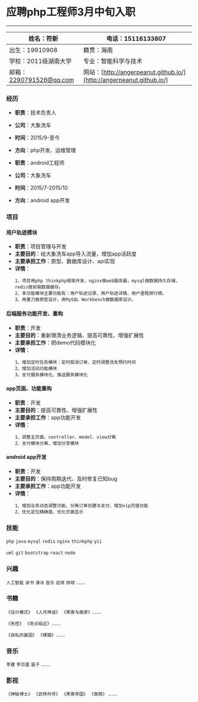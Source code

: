 # 应聘php工程师3月中旬入职
---
|姓名：符新 | 电话：15116133807 |
|---|---|
|出生：19910908 |籍贯：海南|
|学校：2011级湖南大学 |专业：智能科学与技术|
|邮箱：<2290791526@qq.com> |网站：[http://angerpeanut.github.io/](http://angerpeanut.github.io/)|

### 经历
- **职责**：技术负责人
- **公司**：大象洗车
- **时间**：2015/9-至今
- **方向**：php开发、运维管理


- **职责**：android工程师
- **公司**：大象洗车
- **时间**：2015/7-2015/10
- **方向**：android app开发

### 项目
#### 用户轨迹模块
  - **职责**：项目管理与开发
  - **主要目的**：给大象洗车app导入流量，增加app活跃度
  - **主要承担工作**：原型、数据库设计、api实现
  - **详情**：
    ```
    1、项目用php thinkphp框架开发，nginx做web服务器，mysql做数据持久存储，redis做前端数据缓存。
    2、本功能模块主要功能有：用户轨迹记录、用户轨迹详情、用户里程排行榜。
    3、用墨刀做原型设计，用MySQL Workbench做数据库设计。
    ```
#### 后端服务功能开发、重构
  - **职责**：开发
  - **主要目的**：重新理清业务逻辑、提高可靠性、增强扩展性
  - **主要承担工作**：把demo代码模块化
  - **详情**：
    ```
    1、增加定时任务模块：定时取消订单、定时调整洗车预约时间
    2、增加活动功能模块
    3、支付服务模块化、推送服务模块化
    ```
#### app页面、功能重构
  - **职责**：开发
  - **主要目的**：提高可靠性、增强扩展性
  - **主要承担工作**：app功能开发
  - **详情**：
    ```
    1、调整主页面、controller、model、view分离
    2、支付模块分离、增加分享模块
    ```
#### android app开发
  - **职责**：开发
  - **主要目的**：保持周期迭代、及时修复已知bug
  - **主要承担工作**：app功能开发
  - **详情**：
    ```
    1、增加业务动态调整功能、分离订单创建与支付、增加vip充值功能
    2、优化定位精确度、优化页面显示
    ```

### 技能
```php``` ```java``` ```mysql``` ```redis``` ```nginx``` ```thinkphp``` ```yii```

```uml``` ```git``` ```bootstrap``` ```react``` ```node```

### 兴趣
```人工智能``` ```读书``` ```滑冰``` ```音乐``` ```足球``` ```排球``` ……

### 书籍
```《设计模式》``` ```《人月神话》``` ```《黑客与画家》```……

```《失控》``` ```《奇点临近》```……

```《自私的基因》``` ```《裸猿》```……
### 音乐
```李建``` ```李宗盛``` ```笛子``` ……
### 影视
```《神秘博士》``` ```《武林外传》``` ```《黑客帝国》``` ```《救赎》``` ……
